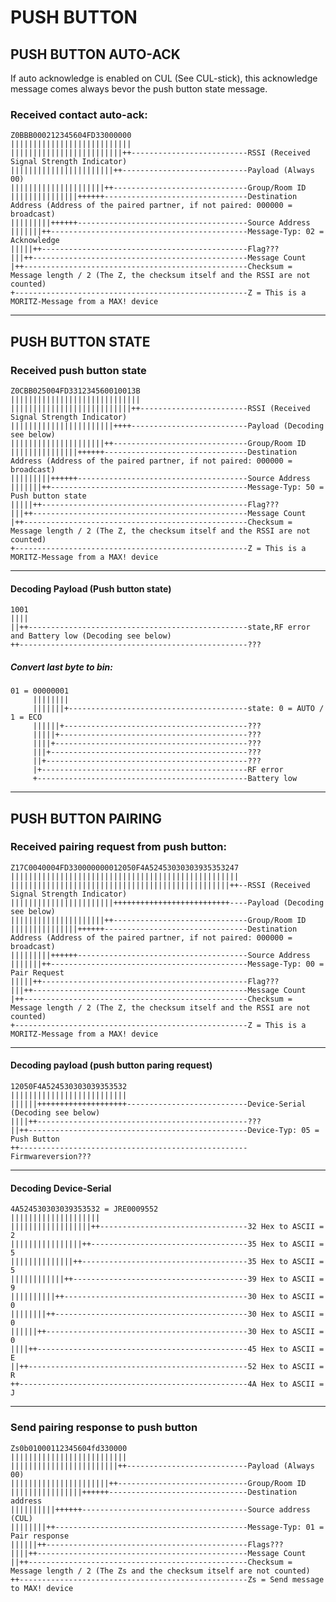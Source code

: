 PUSH BUTTON
===========

## PUSH BUTTON AUTO-ACK

If auto acknowledge is enabled on CUL (See CUL-stick),
this acknowledge message comes always bevor the push button state message.

### Received contact auto-ack:

	Z0BBB000212345604FD33000000
	|||||||||||||||||||||||||||
	|||||||||||||||||||||||||++--------------------------RSSI (Received Signal Strength Indicator)
	|||||||||||||||||||||||++----------------------------Payload (Always 00)
	|||||||||||||||||||||++------------------------------Group/Room ID
	|||||||||||||||++++++--------------------------------Destination Address (Address of the paired partner, if not paired: 000000 = broadcast)
	|||||||||++++++--------------------------------------Source Address
	|||||||++--------------------------------------------Message-Typ: 02 = Acknowledge
	|||||++----------------------------------------------Flag???
	|||++------------------------------------------------Message Count
	|++--------------------------------------------------Checksum = Message length / 2 (The Z, the checksum itself and the RSSI are not counted)
	+----------------------------------------------------Z = This is a MORITZ-Message from a MAX! device

_______________________________________________________________________________________________________________________

## PUSH BUTTON STATE

### Received push button state

	Z0CBB025004FD331234560010013B
	|||||||||||||||||||||||||||||
	|||||||||||||||||||||||||||++------------------------RSSI (Received Signal Strength Indicator)
	|||||||||||||||||||||||++++--------------------------Payload (Decoding see below)
	|||||||||||||||||||||++------------------------------Group/Room ID
	|||||||||||||||++++++--------------------------------Destination Address (Address of the paired partner, if not paired: 000000 = broadcast)
	|||||||||++++++--------------------------------------Source Address
	|||||||++--------------------------------------------Message-Typ: 50 = Push button state
	|||||++----------------------------------------------Flag???
	|||++------------------------------------------------Message Count
	|++--------------------------------------------------Checksum = Message length / 2 (The Z, the checksum itself and the RSSI are not counted)
	+----------------------------------------------------Z = This is a MORITZ-Message from a MAX! device

-----------------------------------------------------------------------------------------------------------------------

#### Decoding Payload (Push button state)

	1001
	||||
	||++-------------------------------------------------state,RF error and Battery low (Decoding see below)
	++---------------------------------------------------???

##### Convert last byte to bin:

	01 = 00000001
	     ||||||||
	     |||||||+----------------------------------------state: 0 = AUTO / 1 = ECO
	     ||||||+-----------------------------------------???
	     |||||+------------------------------------------???
	     ||||+-------------------------------------------???
	     |||+--------------------------------------------???
	     ||+---------------------------------------------???
	     |+----------------------------------------------RF error
	     +-----------------------------------------------Battery low

_______________________________________________________________________________________________________________________

## PUSH BUTTON PAIRING

### Received pairing request from push button:

	Z17C0040004FD330000000012050F4A52453030303935353247
	|||||||||||||||||||||||||||||||||||||||||||||||||||
	|||||||||||||||||||||||||||||||||||||||||||||||||++--RSSI (Received Signal Strength Indicator)
	|||||||||||||||||||||||++++++++++++++++++++++++++----Payload (Decoding see below)
	|||||||||||||||||||||++------------------------------Group/Room ID
	|||||||||||||||++++++--------------------------------Destination Address (Address of the paired partner, if not paired: 000000 = broadcast)
	|||||||||++++++--------------------------------------Source Address
	|||||||++--------------------------------------------Message-Typ: 00 = Pair Request
	|||||++----------------------------------------------Flag???
	|||++------------------------------------------------Message Count
	|++--------------------------------------------------Checksum = Message length / 2 (The Z, the checksum itself and the RSSI are not counted)
	+----------------------------------------------------Z = This is a MORITZ-Message from a MAX! device

-----------------------------------------------------------------------------------------------------------------------

#### Decoding payload (push button paring request)

	12050F4A524530303039353532
	||||||||||||||||||||||||||
	||||||++++++++++++++++++++---------------------------Device-Serial (Decoding see below)
	||||++-----------------------------------------------???
	||++-------------------------------------------------Device-Typ: 05 = Push Button
	++---------------------------------------------------Firmwareversion???

-----------------------------------------------------------------------------------------------------------------------

#### Decoding Device-Serial

	4A524530303039353532 = JRE0009552
    ||||||||||||||||||||
	||||||||||||||||||++---------------------------------32 Hex to ASCII = 2
	||||||||||||||||++-----------------------------------35 Hex to ASCII = 5
	||||||||||||||++-------------------------------------35 Hex to ASCII = 5
	||||||||||||++---------------------------------------39 Hex to ASCII = 9
	||||||||||++-----------------------------------------30 Hex to ASCII = 0
	||||||||++-------------------------------------------30 Hex to ASCII = 0
	||||||++---------------------------------------------30 Hex to ASCII = 0
	||||++-----------------------------------------------45 Hex to ASCII = E
	||++-------------------------------------------------52 Hex to ASCII = R
	++---------------------------------------------------4A Hex to ASCII = J

_______________________________________________________________________________________________________________________

### Send pairing response to push button

	Zs0b01000112345604fd330000
	||||||||||||||||||||||||||
	||||||||||||||||||||||||++---------------------------Payload (Always 00)
	||||||||||||||||||||||++-----------------------------Group/Room ID
	||||||||||||||||++++++-------------------------------Destination address
	||||||||||++++++-------------------------------------Source address (CUL)
	||||||||++-------------------------------------------Message-Typ: 01 = Pair response
	||||||++---------------------------------------------Flags???
	||||++-----------------------------------------------Message Count
	||++-------------------------------------------------Checksum = Message length / 2 (The Zs and the checksum itself are not counted)
	++---------------------------------------------------Zs = Send message to MAX! device
